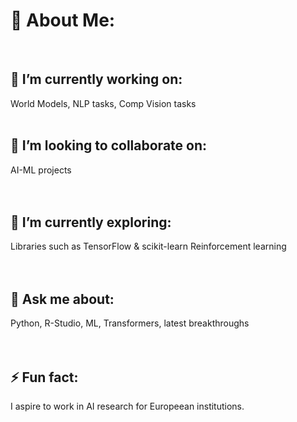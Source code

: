 
# 💫 About Me:<br>
<br>


## 🔭 I’m currently working on:
World Models, NLP tasks, Comp Vision tasks<br>
<br>

## 👯 I’m looking to collaborate on:
AI-ML projects <br>
<br>
<br>



## 🌱 I’m currently exploring:
Libraries such as TensorFlow & scikit-learn
Reinforcement learning<br>
<br>
<br>


## 💬 Ask me about:
Python, R-Studio, ML, Transformers, latest breakthroughs<br>
<br>
<br>

## ⚡ Fun fact:
I aspire to work in AI research for Europeean institutions. <br>
<br>
